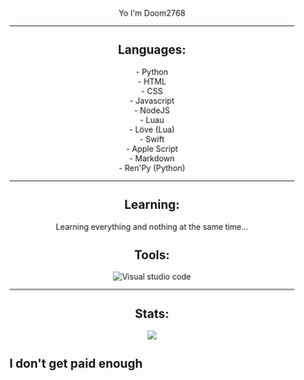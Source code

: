 <div align="center">

Yo I'm Doom2768<br>

---

## Languages:
<div align="center">
    - Python<br>
    - HTML<br>
    - CSS<br>
    - Javascript<br>
    - NodeJS<br>
    - Luau<br>
    - Löve (Lua)<br>
    - Swift<br>
    - Apple Script<br>
    - Markdown<br>
    - Ren'Py (Python)
</div>

---
## Learning:
<div align="center">
    Learning everything and nothing at the same time...
</div>


## Tools:
<div align="center">
    <img alt="Visual studio code" src="https://img.shields.io/badge/Visual%20Studio%20Code-0078d7.svg?style=for-the-badge&logo=visual-studio-code&logoColor=white"/>
</div>

---

## Stats:
<div align="center">
    <picture>
  <source
    srcset="https://github-readme-stats.vercel.app/api?username=Doom2768&show_icons=true&theme=dark"
    media="(prefers-color-scheme: dark)"
  />
  <source
    srcset="https://github-readme-stats.vercel.app/api?username=Doom2768&show_icons=true"
    media="(prefers-color-scheme: light), (prefers-color-scheme: no-preference)"
  />
  <img src="https://github-readme-stats.vercel.app/api?username=Doom2768&show_icons=true" />
</picture>
</div>

</div>

## I don't get paid enough
